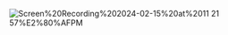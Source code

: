 ![Screen%20Recording%202024-02-15%20at%2011 21 57%E2%80%AFPM](https://github.com/Forgi1/HW2-Fs/assets/112920565/d0ba4db4-feff-4891-84ca-83ec2cc33a63)
